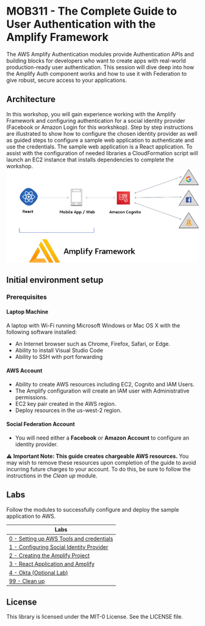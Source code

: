 # MOB311 - The Complete Guide to User Authentication with the Amplify Framework
The AWS Amplify Authentication modules provide Authentication APIs and building blocks for developers who want to create apps with real-world production-ready user authentication. This session will dive deep into how the Amplify Auth component works and how to use it with Federation to give robust, secure access to your applications. 


## Architecture
In this workshop, you will gain experience working with the Amplify Framework and configuring authentication for a social identity provider (Facebook or Amazon Login for this workshkop). Step by step instructions are illustrated to show how to configure the chosen identity provider as well as guided steps to configure a sample web application to authenticate and use the credentials. The sample web application is a React application. To assist with the configuration of needed libraries a CloudFormation script will launch an EC2 instance that installs dependencies to complete the workshop.
![arch](images/diagram.png)


## Initial environment setup

### Prerequisites

#### Laptop Machine
A laptop with Wi-Fi running Microsoft Windows or Mac OS X with the following software installed:
- An Internet browser such as Chrome, Firefox, Safari, or Edge.
- Ability to install Visual Studio Code
- Ability to SSH with port forwarding

#### AWS Account
- Ability to create AWS resources including EC2, Cognito and IAM Users.
- The Amplify configuration will create an IAM user with Administrative permissions.
- EC2 key pair created in the AWS region.
- Deploy resources in the us-west-2 region.

#### Social Federation Account
- You will need either a **Facebook** or **Amazon Account** to configure an identity provider.

:warning: **Important Note: This guide creates chargeable AWS resources.** You may wish to remove these resources upon completion of the guide to avoid incurring future charges to your account. To do this, be sure to follow the instructions in the *Clean up* module.

## Labs

Follow the modules to successfully configure and deploy the sample application to AWS.

| Labs |
| ------------- |
| [0 - Setting up AWS Tools and credentials](lab-0-tools/) |
| [1 - Configuring Social Identity Provider](lab-1-social/) |
| [2 - Creating the Amplify Project](lab-2-amplify/) |
| [3 - React Application and Amplify](lab-3-react/) |
| [4 - Okta (Optional Lab)](lab-4-okta/) |
| [99 - Clean up](lab-99-clean-up/) |


## License

This library is licensed under the MIT-0 License. See the LICENSE file.


